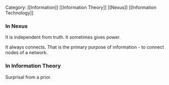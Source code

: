 Category: [[Information]] [[Information Theory]] [[Nexus]] [[Information Technology]]
### In Nexus
It is independent from truth. 
It sometimes gives power. 

It always connects. 
That is the primary purpose of information - to connect nodes of a network. 

### In Information Theory
Surprisal from a prior. 